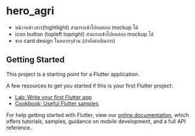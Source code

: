 # hero_agri

- หน้าจอข่าวสาร(hightlight) สามารถเข้าไปทดสอบ mockup ได้
- icon button (topleft topright) สามารถเข้าไปทดสอบ mockup ได้
- ขาด card design ในหลายๆส่วน (กำลังดำเนินการ)
## Getting Started

This project is a starting point for a Flutter application.

A few resources to get you started if this is your first Flutter project:

- [Lab: Write your first Flutter app](https://flutter.dev/docs/get-started/codelab)
- [Cookbook: Useful Flutter samples](https://flutter.dev/docs/cookbook)

For help getting started with Flutter, view our
[online documentation](https://flutter.dev/docs), which offers tutorials,
samples, guidance on mobile development, and a full API reference.
